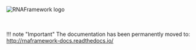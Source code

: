 ![RNAFramework logo](http://www.rnaframework.com/images/logo_black.png)
<br />  
<br />  

!!! note "Important"
    The documentation has been permanently moved to: <http://rnaframework-docs.readthedocs.io/>